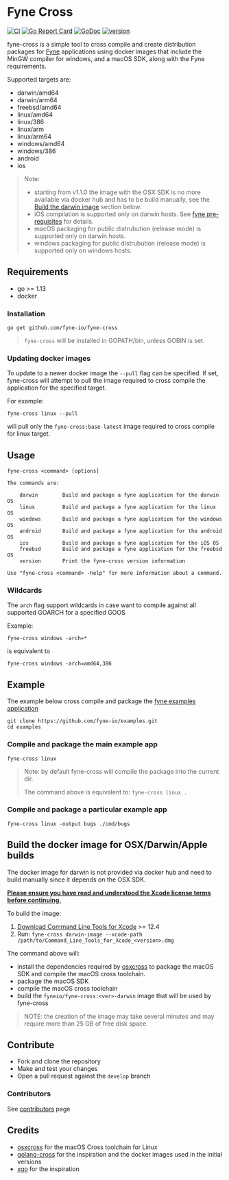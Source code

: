 # Fyne Cross

[![CI](https://github.com/fyne-io/fyne-cross/workflows/CI/badge.svg)](https://github.com/fyne-io/fyne-cross/actions?query=workflow%3ACI) [![Go Report Card](https://goreportcard.com/badge/github.com/fyne-io/fyne-cross)](https://goreportcard.com/report/github.com/fyne-io/fyne-cross) [![GoDoc](https://godoc.org/github.com/fyne-io/fyne-cross?status.svg)](http://godoc.org/github.com/fyne-io/fyne-cross) [![version](https://img.shields.io/github/v/tag/fyne-io/fyne-cross?label=version)]()

fyne-cross is a simple tool to cross compile and create distribution packages for [Fyne](https://fyne.io) applications using docker images that include the MinGW compiler for windows, and a macOS SDK, along with the Fyne requirements.

Supported targets are:
  -  darwin/amd64
  -  darwin/arm64
  -  freebsd/amd64
  -  linux/amd64
  -  linux/386
  -  linux/arm
  -  linux/arm64
  -  windows/amd64
  -  windows/386
  -  android
  -  ios

> Note: 
> - starting from v1.1.0 the image with the OSX SDK is no more available via docker hub and has to be build manually, see the [Build the darwin image](#build_darwin_image) section below.
> - iOS compilation is supported only on darwin hosts. See [fyne pre-requisites](https://developer.fyne.io/started/#prerequisites) for details.
> - macOS packaging for public distrubution (release mode) is supported only on darwin hosts.
> - windows packaging for public distrubution (release mode) is supported only on windows hosts.

## Requirements

- go >= 1.13
- docker

### Installation

```
go get github.com/fyne-io/fyne-cross
```

> `fyne-cross` will be installed in GOPATH/bin, unless GOBIN is set.

### Updating docker images

To update to a newer docker image the `--pull` flag can be specified.
If set, fyne-cross will attempt to pull the image required to cross compile the application for the specified target.

For example:

```
fyne-cross linux --pull
```

will pull only the `fyne-cross:base-latest` image required to cross compile for linux target.   

## Usage

```
fyne-cross <command> [options]

The commands are:

	darwin        Build and package a fyne application for the darwin OS
	linux         Build and package a fyne application for the linux OS
	windows       Build and package a fyne application for the windows OS
	android       Build and package a fyne application for the android OS
	ios           Build and package a fyne application for the iOS OS
	freebsd       Build and package a fyne application for the freebsd OS
	version       Print the fyne-cross version information

Use "fyne-cross <command> -help" for more information about a command.
```

### Wildcards

The `arch` flag support wildcards in case want to compile against all supported GOARCH for a specified GOOS

Example:

```
fyne-cross windows -arch=*
```

is equivalent to

```
fyne-cross windows -arch=amd64,386
```

## Example

The example below cross compile and package the [fyne examples application](https://github.com/fyne-io/examples)

```
git clone https://github.com/fyne-io/examples.git
cd examples
```

### Compile and package the main example app

```
fyne-cross linux
```

> Note: by default fyne-cross will compile the package into the current dir.
>
> The command above is equivalent to: `fyne-cross linux .`

### Compile and package a particular example app

```
fyne-cross linux -output bugs ./cmd/bugs
```

## <a name="build_darwin_image"></a>Build the docker image for OSX/Darwin/Apple builds
The docker image for darwin is not provided via docker hub and need to build manually since it depends on the OSX SDK.

**[Please ensure you have read and understood the Xcode license
   terms before continuing.](https://www.apple.com/legal/sla/docs/xcode.pdf)**

To build the image:
1. [Download Command Line Tools for Xcode](https://developer.apple.com/download/more) >= 12.4
2. Run: `fyne-cross darwin-image --xcode-path /path/to/Command_Line_Tools_for_Xcode_<version>.dmg`

The command above will:
- install the dependencies required by [osxcross](https://github.com/tpoechtrager/osxcross) to package the macOS SDK and compile the macOS cross toolchain.
- package the macOS SDK
- compile the macOS cross toolchain
- build the `fyneio/fyne-cross:<ver>-darwin` image that will be used by fyne-cross

> NOTE: the creation of the image may take several minutes and may require more than 25 GB of free disk space.

## Contribute

- Fork and clone the repository
- Make and test your changes
- Open a pull request against the `develop` branch

### Contributors

See [contributors](https://github.com/fyne-io/fyne-cross/graphs/contributors) page

## Credits

- [osxcross](https://github.com/tpoechtrager/osxcross) for the macOS Cross toolchain for Linux
- [golang-cross](https://github.com/docker/golang-cross) for the inspiration and the docker images used in the initial versions
- [xgo](https://github.com/karalabe/xgo) for the inspiration
